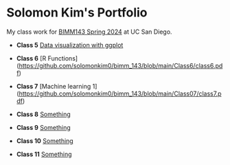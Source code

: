 # Solomon Kim's Portfolio
My class work for [BIMM143 Spring 2024](https://bioboot.github.io/bimm143_S24/) at UC San Diego.

- **Class 5** [Data visualization with ggplot](https://github.com/solomonkim0/bimm_143/blob/main/class05/Class05debuged.pdf)
  
- **Class 6** [R Functions]
(https://github.com/solomonkim0/bimm_143/blob/main/Class6/class6.pdf)

- **Class 7** [Machine learning 1]
(https://github.com/solomonkim0/bimm_143/blob/main/Class07/class7.pdf)

- **Class 8** [Something]()
- **Class 9** [Something]()
- **Class 10** [Something]()
- **Class 11** [Something]()
  
